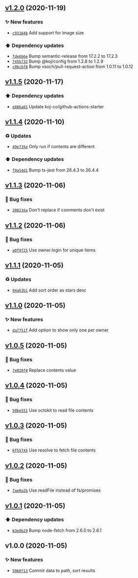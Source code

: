 ## [v1.2.0](https://github.com/koj-co/readme-repos-list/compare/v1.1.5...v1.2.0) (2020-11-19)

### ✨ New features

- [`c93164b`](https://github.com/koj-co/readme-repos-list/commit/c93164b)  Add support for image size

### ⬆️ Dependency updates

- [`fde6b6e`](https://github.com/koj-co/readme-repos-list/commit/fde6b6e)  Bump semantic-release from 17.2.2 to 17.2.3
- [`745b732`](https://github.com/koj-co/readme-repos-list/commit/745b732)  Bump @koj/config from 1.2.8 to 1.2.9
- [`c0bcbf8`](https://github.com/koj-co/readme-repos-list/commit/c0bcbf8)  Bump vsoch/pull-request-action from 1.0.11 to 1.0.12

## [v1.1.5](https://github.com/koj-co/readme-repos-list/compare/v1.1.4...v1.1.5) (2020-11-17)

### ⬆️ Dependency updates

- [`e886a01`](https://github.com/koj-co/readme-repos-list/commit/e886a01)  Update koj-co/github-actions-starter

## [v1.1.4](https://github.com/koj-co/readme-repos-list/compare/v1.1.3...v1.1.4) (2020-11-10)

### ♻️ Updates

- [`49e735e`](https://github.com/koj-co/readme-repos-list/commit/49e735e)  Only run if contents are different

### ⬆️ Dependency updates

- [`f0a54d1`](https://github.com/koj-co/readme-repos-list/commit/f0a54d1)  Bump ts-jest from 26.4.3 to 26.4.4

## [v1.1.3](https://github.com/koj-co/readme-repos-list/compare/v1.1.2...v1.1.3) (2020-11-06)

### 🐛 Bug fixes

- [`388216a`](https://github.com/koj-co/readme-repos-list/commit/388216a)  Don&#x27;t replace if comments don&#x27;t exist

## [v1.1.2](https://github.com/koj-co/readme-repos-list/compare/v1.1.1...v1.1.2) (2020-11-06)

### 🐛 Bug fixes

- [`a0f9f25`](https://github.com/koj-co/readme-repos-list/commit/a0f9f25)  Use owner.login for unique items

## [v1.1.1](https://github.com/koj-co/readme-repos-list/compare/v1.1.0...v1.1.1) (2020-11-05)

### ♻️ Updates

- [`94a63b1`](https://github.com/koj-co/readme-repos-list/commit/94a63b1)  Add sort order as stars desc

## [v1.1.0](https://github.com/koj-co/readme-repos-list/compare/v1.0.5...v1.1.0) (2020-11-05)

### ✨ New features

- [`da7751f`](https://github.com/koj-co/readme-repos-list/commit/da7751f)  Add option to show only one per owner

## [v1.0.5](https://github.com/koj-co/readme-repos-list/compare/v1.0.4...v1.0.5) (2020-11-05)

### 🐛 Bug fixes

- [`7e028f0`](https://github.com/koj-co/readme-repos-list/commit/7e028f0)  Replace contents value

## [v1.0.4](https://github.com/koj-co/readme-repos-list/compare/v1.0.3...v1.0.4) (2020-11-05)

### 🐛 Bug fixes

- [`50be551`](https://github.com/koj-co/readme-repos-list/commit/50be551)  Use octokit to read file contents

## [v1.0.3](https://github.com/koj-co/readme-repos-list/compare/v1.0.2...v1.0.3) (2020-11-05)

### 🐛 Bug fixes

- [`6f55745`](https://github.com/koj-co/readme-repos-list/commit/6f55745)  Use resolve to fetch file contents

## [v1.0.2](https://github.com/koj-co/readme-repos-list/compare/v1.0.1...v1.0.2) (2020-11-05)

### 🐛 Bug fixes

- [`7ae0a2b`](https://github.com/koj-co/readme-repos-list/commit/7ae0a2b)  Use readFile instead of fs/promises

## [v1.0.1](https://github.com/koj-co/readme-repos-list/compare/v1.0.0...v1.0.1) (2020-11-05)

### ⬆️ Dependency updates

- [`63e0b29`](https://github.com/koj-co/readme-repos-list/commit/63e0b29)  Bump node-fetch from 2.6.0 to 2.6.1

## v1.0.0 (2020-11-05)

### ✨ New features

- [`59b0f13`](https://github.com/koj-co/readme-repos-list/commit/59b0f13)  Commit data to path, sort results
